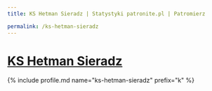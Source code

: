 ```yaml
---
title: KS Hetman Sieradz | Statystyki patronite.pl | Patromierz

permalink: /ks-hetman-sieradz
---
```


# [KS Hetman Sieradz](https://patronite.pl/ks-hetman-sieradz)

{% include profile.md name="ks-hetman-sieradz" prefix="k" %}
